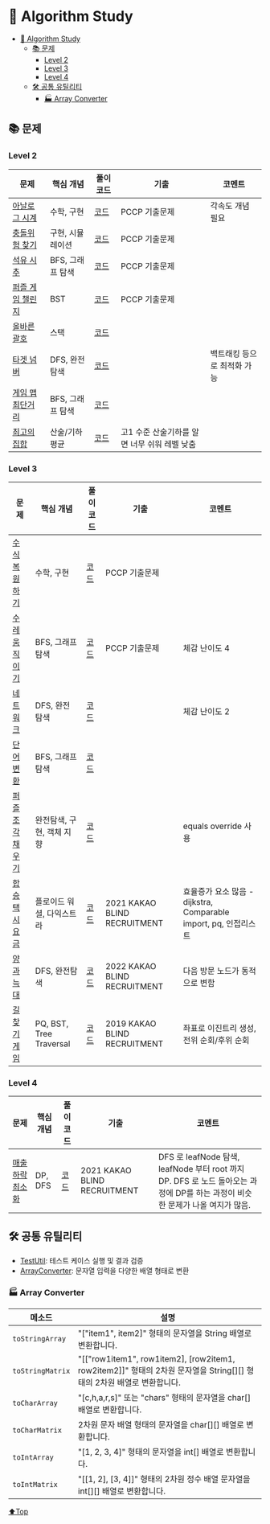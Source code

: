 # 🎯 Algorithm Study

<!-- TOC -->

* [🎯 Algorithm Study](#-algorithm-study)
    * [📚 문제](#-문제)
        * [Level 2](#level-2)
        * [Level 3](#level-3)
        * [Level 4](#level-4)
    * [🛠 공통 유틸리티](#-공통-유틸리티)
        * [🏭️ Array Converter](#-array-converter)

<!-- TOC -->

## 📚 문제

### Level 2

| 문제                                                                            | 핵심 개념       | 풀이 코드                                                                    | 기출                         | 코멘트             |
|-------------------------------------------------------------------------------|-------------|--------------------------------------------------------------------------|----------------------------|-----------------|
| [아날로그 시계](https://school.programmers.co.kr/learn/courses/30/lessons/250135)   | 수학, 구현      | [코드](./src/main/java/gbpark/programmers/level2/AnalogClock.java)         | PCCP 기출문제                  | 각속도 개념 필요       |
| [충돌위험 찾기](https://school.programmers.co.kr/learn/courses/30/lessons/340211)   | 구현, 시뮬레이션   | [코드](./src/main/java/gbpark/programmers/level2/CollisionDetection.java)  | PCCP 기출문제                  |                 |
| [석유 시추](https://school.programmers.co.kr/learn/courses/30/lessons/250136)     | BFS, 그래프 탐색 | [코드](./src/main/java/gbpark/programmers/level2/OilExtraction.java)       | PCCP 기출문제                  |                 |
| [퍼즐 게임 챌린지](https://school.programmers.co.kr/learn/courses/30/lessons/340212) | BST         | [코드](./src/main/java/gbpark/programmers/level2/PuzzleGameChallenge.java) | PCCP 기출문제                  |                 |
| [올바른 괄호](https://school.programmers.co.kr/learn/courses/30/lessons/12909)     | 스택          | [코드](./src/main/java/gbpark/programmers/level2/ValidBrackets.java)       |
| [타겟 넘버](https://school.programmers.co.kr/learn/courses/30/lessons/43165)      | DFS, 완전탐색   | [코드](./src/main/java/gbpark/programmers/level2/TargetNumber.java)        |                            | 백트래킹 등으로 최적화 가능 |
| [게임 맵 최단거리](https://school.programmers.co.kr/learn/courses/30/lessons/1844)   | BFS, 그래프 탐색 | [코드](./src/main/java/gbpark/programmers/level2/ShortestGameMapPath.java) |
| [최고의 집합](https://school.programmers.co.kr/learn/courses/30/lessons/12938)     | 산술/기하 평균    | [코드](./src/main/java/gbpark/programmers/level2/BestSet.java)             | 고1 수준 산술기하를 알면 너무 쉬워 레벨 낮춤 |

### Level 3

| 문제                                                                           | 핵심 개념                   | 풀이 코드                                                                   | 기출                           | 코멘트                                                 |
|------------------------------------------------------------------------------|-------------------------|-------------------------------------------------------------------------|------------------------------|-----------------------------------------------------|
| [수식 복원하기](https://school.programmers.co.kr/learn/courses/30/lessons/340210)  | 수학, 구현                  | [코드](./src/main/java/gbpark/programmers/level3/MathReconstruction.java) | PCCP 기출문제                    |                                                     |
| [수레 움직이기](https://school.programmers.co.kr/learn/courses/30/lessons/250134)  | BFS, 그래프 탐색             | [코드](./src/main/java/gbpark/programmers/level3/MovingCart.java)         | PCCP 기출문제                    | 체감 난이도 4                                            |
| [네트워크](https://school.programmers.co.kr/learn/courses/30/lessons/43162)      | DFS, 완전 탐색              | [코드](./src/main/java/gbpark/programmers/level3/Network.java)            |                              | 체감 난이도 2                                            |
| [단어변환](https://school.programmers.co.kr/learn/courses/30/lessons/43163)      | BFS, 그래프 탐색             | [코드](./src/main/java/gbpark/programmers/level3/WordConversion.java)     |                              |                                                     |
| [퍼즐 조각 채우기](https://school.programmers.co.kr/learn/courses/30/lessons/84021) | 완전탐색, 구현, 객체 지향         | [코드](./src/main/java/gbpark/programmers/level3/PuzzlePieceFilling.java) |                              | equals override 사용                                  |
| [합승 택시 요금](https://school.programmers.co.kr/learn/courses/30/lessons/72413)  | 플로이드 워셜, 다익스트라          | [코드](./src/main/java/gbpark/programmers/level3/TaxiCostSharing.java)    | 2021 KAKAO BLIND RECRUITMENT | 효율증가 요소 많음 - dijkstra, Comparable import, pq, 인접리스트 |
| [양과 늑대](https://school.programmers.co.kr/learn/courses/30/lessons/92343)     | DFS, 완전탐색               | [코드](./src/main/java/gbpark/programmers/level3/SheepAndWolf.java)       | 2022 KAKAO BLIND RECRUITMENT | 다음 방문 노드가 동적으로 변함                                   |
| [길 찾기 게임](https://school.programmers.co.kr/learn/courses/30/lessons/42892)   | PQ, BST, Tree Traversal | [코드](./src/main/java/gbpark/programmers/level3/PathFindingGame.java)    | 2019 KAKAO BLIND RECRUITMENT | 좌표로 이진트리 생성, 전위 순회/후위 순회                            |

### Level 4

| 문제                                                                           | 핵심 개념   | 풀이 코드                                                                         | 기출                           | 코멘트                                                                                        |
|------------------------------------------------------------------------------|---------|-------------------------------------------------------------------------------|------------------------------|--------------------------------------------------------------------------------------------|
| [매출 하락 최소화](https://school.programmers.co.kr/learn/courses/30/lessons/72416) | DP, DFS | [코드](./src/main/java/gbpark/programmers/level4/MinimizingRevenueDecline.java) | 2021 KAKAO BLIND RECRUITMENT | DFS 로 leafNode 탐색, leafNode 부터 root 까지 DP. DFS 로 노드 돌아오는 과정에 DP를 하는 과정이 비슷한 문제가 나올 여지가 많음. |

## 🛠 공통 유틸리티

- [TestUtil](./src/main/java/gbpark/common/TestUtil.java): 테스트 케이스 실행 및 결과 검증
- [ArrayConverter](./src/main/java/gbpark/common/ArrayConverter.java): 문자열 입력을 다양한 배열 형태로 변환

### 🏭️ Array Converter

| 메소드              | 설명                                                                                                |
|------------------|---------------------------------------------------------------------------------------------------|
| `toStringArray`  | "[\"item1\", item2]" 형태의 문자열을 String 배열로 변환합니다.                                                   |
| `toStringMatrix` | "[[\"row1item1\", row1item2], [row2item1, row2item2]]" 형태의 2차원 문자열을 String[][] 형태의 2차원 배열로 변환합니다. |
| `toCharArray`    | "[c,h,a,r,s]" 또는 "chars" 형태의 문자열을 char[] 배열로 변환합니다.                                               |
| `toCharMatrix`   | 2차원 문자 배열 형태의 문자열을 char[][] 배열로 변환합니다.                                                            |
| `toIntArray`     | "[1, 2, 3, 4]" 형태의 문자열을 int[] 배열로 변환합니다.                                                          |
| `toIntMatrix`    | "[[1, 2], [3, 4]]" 형태의 2차원 정수 배열 문자열을 int[][] 배열로 변환합니다.                                          | |

[⬆️Top](#-algorithm-study)